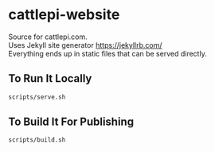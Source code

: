 # cattlepi-website
Source for cattlepi.com.  
Uses Jekyll site generator https://jekyllrb.com/  
Everything ends up in static files that can be served directly.

## To Run It Locally
```bash
scripts/serve.sh
```

## To Build It For Publishing
```bash
scripts/build.sh
```
